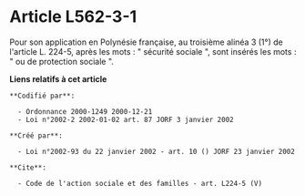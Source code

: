 # Article L562-3-1

Pour son application en Polynésie française, au troisième alinéa 3 (1°) de l'article L. 224-5, après les mots : " sécurité
sociale ", sont insérés les mots : " ou de protection sociale ".

**Liens relatifs à cet article**

	**Codifié par**:

	  - Ordonnance 2000-1249 2000-12-21
	  - Loi n°2002-2 2002-01-02 art. 87 JORF 3 janvier 2002

	**Créé par**:

	  - Loi n°2002-93 du 22 janvier 2002 - art. 10 () JORF 23 janvier 2002

	**Cite**:

	  - Code de l'action sociale et des familles - art. L224-5 (V)
